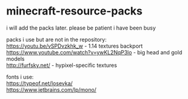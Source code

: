 # minecraft-resource-packs
i will add the packs later. please be patient i have been busy

packs i use but are not in the repository: \
https://youtu.be/vSPDvzkhk_w - 1.14 textures backport \
https://www.youtube.com/watch?v=ywKL2NqP3lo - big head and gold models \
http://furfsky.net/ - hypixel-specific textures

fonts i use: \
https://typeof.net/Iosevka/ \
https://www.jetbrains.com/lp/mono/

